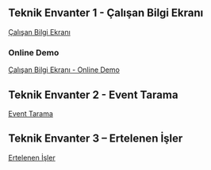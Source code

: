 ## Teknik Envanter 1 - Çalışan Bilgi Ekranı
[Çalışan Bilgi Ekranı](PersonnelInformation/)
### Online Demo
[Çalışan Bilgi Ekranı - Online Demo](https://shrbalkan.github.io/garanti-tech-case/PersonnelInformation/)
## Teknik Envanter 2 - Event Tarama
[Event Tarama](EventProcessing/)
## Teknik Envanter 3 – Ertelenen İşler
[Ertelenen İşler](PostponedJobs/)

